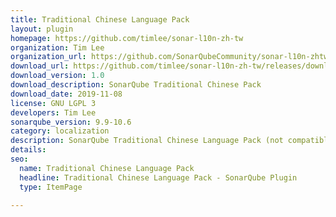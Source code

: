 ```yaml
---
title: Traditional Chinese Language Pack
layout: plugin
homepage: https://github.com/timlee/sonar-l10n-zh-tw
organization: Tim Lee
organization_url: https://github.com/SonarQubeCommunity/sonar-l10n-zhtw
download_url: https://github.com/timlee/sonar-l10n-zh-tw/releases/download/v1.0/sonar-l10n-zhtw-plugin-1.0.jar
download_version: 1.0
download_description: SonarQube Traditional Chinese Pack
download_date: 2019-11-08
license: GNU LGPL 3
developers: Tim Lee
sonarqube_version: 9.9-10.6
category: localization
description: SonarQube Traditional Chinese Language Pack (not compatible with the "Chinese Pack" which uses Simplified Chinese)
details: 
seo:
  name: Traditional Chinese Language Pack
  headline: Traditional Chinese Language Pack - SonarQube Plugin
  type: ItemPage

---
```

